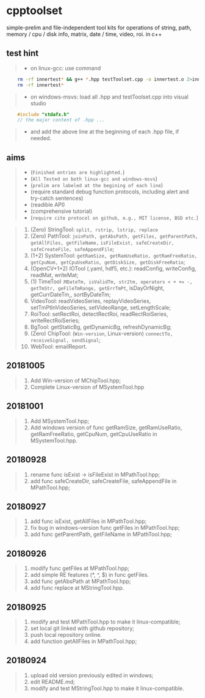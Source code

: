 # cpptoolset
simple-prelim and file-independent tool kits for operations of string, path, memory / cpu / disk info, matrix, date / time, video, roi. in c++

## test hint
> * on linux-gcc: use command 
```bash
	rm -rf innertest* && g++ *.hpp testToolset.cpp -o innertest.o 2>innertest-error.txt && ./innertest.o > innertest-report.out && vim innertest-report.out
	rm -rf innertest*
```

> * on windows-msvs: load all .hpp and testToolset.cpp into visual studio 
```cpp
	#include "stdafx.h"
	// the major content of .hpp ...
```
> * and add the above line at the beginning of each .hpp file, if needed.

## aims
> * (`Finished entries are highlighted.`)
> * (`All Tested on both linux-gcc and windows-msvs`)
> * (`prelim are labeled at the begining of each line`)
> * (require standard debug function protocols, including alert and try-catch sentences)
> * (readible API)
> * (comprehensive tutorial)
> * (`require cite protocol on github, e.g., MIT license, BSD etc.`)

> 1. (Zero) StringTool: `split, rstrip, lstrip, replace`
> 2. (Zero) PathTool: `joinPath, getAbsPath, getFiles, getParentPath, getAllFiles, getFileName,` `isFileExist, safeCreateDir, safeCreateFile, safeAppendFile`;
> 3. (1+2) SystemTool: `getRamSize, getRamUseRatio, getRamFreeRatio, getCpuNum, getCpuUseRatio, getDiskSize, getDiskFreeRatio`;
> 4. (OpenCV+1+2) IOTool (.yaml, hdf5, etc.): readConfig, writeConfig, readMat, writeMat;
> 5. (1) TimeTool :`MDateTm, isValidTm, str2tm, operators < + += -, getTmStr, geFileTmRange, getErrTmPt`, isDayOrNight, getCurrDateTm,, sortByDateTm;
> 6. VideoTool: readVideoSeries, replayVideoSeries, setTmPtInVideoSeries, setVideoRange, setLengthScale;
> 7. RoiTool: setRectRoi, detectRectRoi, readRectRoiSeries, writeRectRoiSeries;
> 8. BgTool: getStaticBg, getDynamicBg, refreshDynamicBg;
> 9. (Zero) ChipTool: (`Win-version`, Linux-version) `connectTo, receiveSignal, sendSignal`;
> 10. WebTool: emailReport.

## 20181005
> 1. Add Win-version of MChipTool.hpp;
> 2. Complete Linux-version of MSystemTool.hpp

## 20181001
> 1. Add MSystemTool.hpp;
> 2. Add windows version of func getRamSize, getRamUseRatio, getRamFreeRatio, getCpuNum, getCpuUseRatio in MSystemTool.hpp.

## 20180928
> 1. rename func isExist -> isFileExist in MPathTool.hpp;
> 2. add func safeCreateDir, safeCreateFile, safeAppendFile in MPathTool.hpp;

## 20180927
> 1. add func isExist, getAllFiles in MPathTool.hpp;
> 2. fix bug in windows-version func getFiles in MPathTool.hpp;
> 3. add func getParentPath, getFileName in MPathTool.hpp;

## 20180926

> 1. modify func getFiles at MPathTool.hpp;
> 2. add simple RE features (*, ^, $) in func getFiles.
> 3. add func getAbsPath at MPathTool.hpp;
> 4. add func replace at MStringTool.hpp.

## 20180925

> 1. modify and test MPathTool.hpp to make it linux-compatible;
> 2. set local git linked with github repository;
> 3. push local repository online.
> 4. add function getAllFiles in MPathTool.hpp;

## 20180924

> 1. upload old version previously edited in windows;
> 2. edit README.md;
> 3. modify and test MStringTool.hpp to make it linux-compatible.
